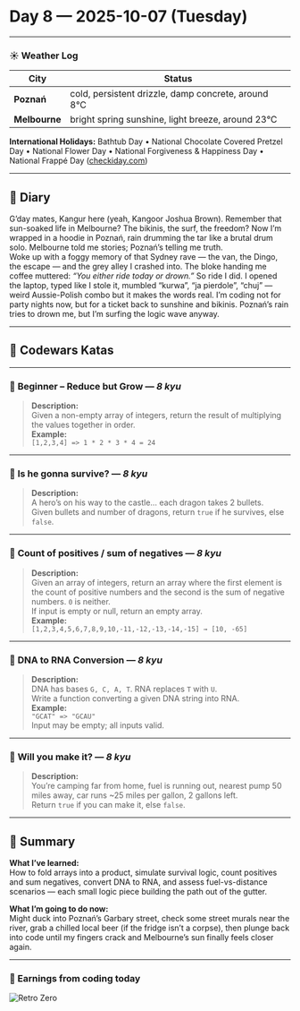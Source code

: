 # Day 8 — 2025-10-07 (Tuesday)

---

### ☀️ Weather Log
| City        | Status                                                 |
|-------------|--------------------------------------------------------|
| **Poznań**      | cold, persistent drizzle, damp concrete, around 8°C   |
| **Melbourne**   | bright spring sunshine, light breeze, around 23°C     |

**International Holidays:** Bathtub Day • National Chocolate Covered Pretzel Day • National Flower Day • National Forgiveness & Happiness Day • National Frappé Day ([checkiday.com](https://www.checkiday.com/10/7/2025?utm_source=chatgpt.com))

---

## 📓 Diary
G’day mates, Kangur here (yeah, Kangoor Joshua Brown). Remember that sun-soaked life in Melbourne? The bikinis, the surf, the freedom? Now I’m wrapped in a hoodie in Poznań, rain drumming the tar like a brutal drum solo. Melbourne told me stories; Poznań’s telling me truth.  
Woke up with a foggy memory of that Sydney rave — the van, the Dingo, the escape — and the grey alley I crashed into. The bloke handing me coffee muttered: *“You either ride today or drown.”* So ride I did. I opened the laptop, typed like I stole it, mumbled “kurwa”, “ja pierdole”, “chuj” — weird Aussie-Polish combo but it makes the words real. I’m coding not for party nights now, but for a ticket back to sunshine and bikinis. Poznań’s rain tries to drown me, but I’m surfing the logic wave anyway.

---

## 🧩 Codewars Katas

---

### 🎯 **Beginner – Reduce but Grow** — *8 kyu*
> **Description:**  
> Given a non-empty array of integers, return the result of multiplying the values together in order.  
> **Example:**  
> `[1,2,3,4] => 1 * 2 * 3 * 4 = 24`

---

### 🎯 **Is he gonna survive?** — *8 kyu*
> **Description:**  
> A hero’s on his way to the castle… each dragon takes 2 bullets.  
> Given bullets and number of dragons, return `true` if he survives, else `false`.

---

### 🎯 **Count of positives / sum of negatives** — *8 kyu*
> **Description:**  
> Given an array of integers, return an array where the first element is the count of positive numbers and the second is the sum of negative numbers. `0` is neither.  
> If input is empty or null, return an empty array.  
> **Example:**  
> `[1,2,3,4,5,6,7,8,9,10,-11,-12,-13,-14,-15] → [10, -65]`

---

### 🎯 **DNA to RNA Conversion** — *8 kyu*
> **Description:**  
> DNA has bases `G, C, A, T`. RNA replaces `T` with `U`.  
> Write a function converting a given DNA string into RNA.  
> **Example:**  
> `"GCAT" => "GCAU"`  
> Input may be empty; all inputs valid.

---

### 🎯 **Will you make it?** — *8 kyu*
> **Description:**  
> You’re camping far from home, fuel is running out, nearest pump 50 miles away, car runs ~25 miles per gallon, 2 gallons left.  
> Return `true` if you can make it, else `false`.

---

## 🧭 Summary
**What I’ve learned:**  
How to fold arrays into a product, simulate survival logic, count positives and sum negatives, convert DNA to RNA, and assess fuel-vs-distance scenarios — each small logic piece building the path out of the gutter.

**What I’m going to do now:**  
Might duck into Poznań’s Garbary street, check some street murals near the river, grab a chilled local beer (if the fridge isn’t a corpse), then plunge back into code until my fingers crack and Melbourne’s sun finally feels closer again.

---

### 💸 Earnings from coding today
![Retro Zero](https://i.imgur.com/ekv435l.gif)